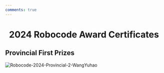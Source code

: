 ```yaml
---
comments: true
---
```


# <center>2024 Robocode Award Certificates</center>  

## Provincial First Prizes

![Robocode-2024-Provincial-2-WangYuhao](https://cdn.jsdelivr.net/gh/SDNURoboticsAILab/ImageBed@master/img/awards/Robocode-2024-Provincial-2-WangYuhao.jpg)